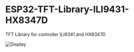 # ESP32-TFT-Library-ILI9431-HX8347D
TFT Library for controller ILI9341 and HX8347D

![Display](https://github.com/schreibfaul1/ESP32-TFT-Library-ILI9486/blob/master/Waveshare%20RPi%203.5.jpg)
